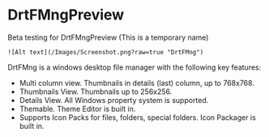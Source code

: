 # DrtFMngPreview
Beta testing for DrtFMngPreview (This is a temporary name)

```
![Alt text](/Images/Screenshot.png?raw=true "DrtFMng")
```

DrtFMng is a windows desktop file manager with the following key features:

- Multi column view. Thumbnails in details (last) column, up to 768x768.
- Thumbnails View. Thumbnails up to 256x256.
- Details View. All Windows property system is supported.
- Themable. Theme Editor is built in.
- Supports Icon Packs for files, folders, special folders. Icon Packager is built in.

